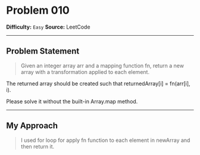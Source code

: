 # Problem 010

**Difficulty:** `Easy`
**Source:** LeetCode

---

## Problem Statement

> Given an integer array arr and a mapping function fn, return a new array with a transformation applied to each element.

The returned array should be created such that returnedArray[i] = fn(arr[i], i).

Please solve it without the built-in Array.map method.

---

## My Approach

> I used for loop for apply fn function to each element in newArray and then return it.
